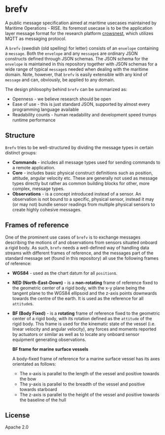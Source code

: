 # brefv

A public message specification aimed at maritime usecases maintained by Maritime Operations - RISE. Its foremost usecase is to be the application layer message format for the research platform [crowsnest](https://github.com/MO-RISE/crowsnest), which utilizes MQTT as messaging protocol.

A `brefv` (swedish (old spelling) for letter) consists of an `envelope` containing a `message`. Both the `envelope` and any `message`s are ordinary JSON constructs defined through JSON schemas. The JSON schema for the `envelope` is maintained in this repository together with JSON schemas for a wide range of typical `message`s needed when dealing with the maritime domain. Note, however, that `brefv` is easily extensible with any kind of `message` and can, obviously, be applied to any domain.

The design philosophy behind `brefv` can be summarized as:
* Openness - we believe research should be open
* Ease of use - this is just standard JSON, supported by almost every programming language available
* Readability counts - human readability and development speed trumps runtime performance

## Structure

`Brefv` tries to be well-structured by dividing the message types in certain distinct groups:
* **Commands** - includes all message types used for sending commands to a remote application.
* **Core** - includes basic physical construct definitions such as position, attitude, angular velocity etc. These are generally not used as message types directly but rather as common building blocks for other, more complex, message types.
* **Observations** - is a concept introduced instead of a sensor. An observation is not bound to a specific, physical sensor, instead it may (or may not) bundle sensor readings from multiple physical sensors to create highly cohesive messages.

## Frames of reference
One of the prominent use cases of `brefv` is to exchange messages describing the motions of and observations from sensors situated onboard a rigid body. As such, `brefv` needs a well-defined way of handling data streams with different frames of reference, and the messages part of the standard message set (found in this repository) all use the following frames of reference:
* **WGS84** - used as the chart datum for all `position`s.
* **NED (North-East-Down)** - is a **non-rotating** frame of reference fixed to the geometric center of a rigid body, with the x-y plane being the tangent plane to the WGS84 ellipsoid and the z-axis points downwards towards the centre of the earth. It is used as the reference for all `attitude`s.
* **BF (Body Fixed)** - is a **rotating** frame of reference fixed to the geometric center of a rigid body, with its rotation defined as the `attitude` of the rigid body. This frame is used for the kinematic state of the vessel (i.e. linear velocity and angular velocity), any forces and moments reported by actuators or similar as well as to locate any onboard sensor equipment generating observations.

    **BF frame for marine surface vessels**

    A body-fixed frame of reference for a marine surface vessel has its axes orientated as follows:
    
    * The x-axis is parallel to the length of the vessel and positive towards the bow
    * The y-axis is parallel to the breadth of the vessel and positive towards starboard
    * The z-axis is parallel to the height of the vessel and positive towards the baseline of the hull


## License
Apache 2.0